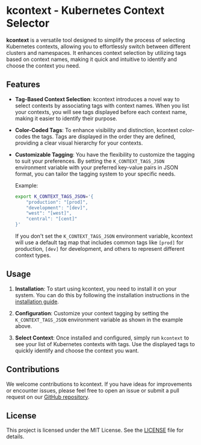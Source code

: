 # kcontext - Kubernetes Context Selector

**kcontext** is a versatile tool designed to simplify the process of selecting Kubernetes contexts, allowing you to effortlessly switch between different clusters and namespaces. It enhances context selection by utilizing tags based on context names, making it quick and intuitive to identify and choose the context you need.

## Features

- **Tag-Based Context Selection**: kcontext introduces a novel way to select contexts by associating tags with context names. When you list your contexts, you will see tags displayed before each context name, making it easier to identify their purpose.

- **Color-Coded Tags**: To enhance visibility and distinction, kcontext color-codes the tags. Tags are displayed in the order they are defined, providing a clear visual hierarchy for your contexts.

- **Customizable Tagging**: You have the flexibility to customize the tagging to suit your preferences. By setting the `K_CONTEXT_TAGS_JSON` environment variable with your preferred key-value pairs in JSON format, you can tailor the tagging system to your specific needs.

    Example:
    ```bash
    export K_CONTEXT_TAGS_JSON='{
        "production": "[prod]",
        "development": "[dev]",
        "west": "[west]",
        "central": "[cent]"
    }'
    ```

    If you don't set the `K_CONTEXT_TAGS_JSON` environment variable, kcontext will use a default tag map that includes common tags like `[prod]` for production, `[dev]` for development, and others to represent different context types.

## Usage

1. **Installation**: To start using kcontext, you need to install it on your system. You can do this by following the installation instructions in the [installation guide](INSTALL.md).

2. **Configuration**: Customize your context tagging by setting the `K_CONTEXT_TAGS_JSON` environment variable as shown in the example above.

3. **Select Context**: Once installed and configured, simply run `kcontext` to see your list of Kubernetes contexts with tags. Use the displayed tags to quickly identify and choose the context you want.

## Contributions

We welcome contributions to kcontext. If you have ideas for improvements or encounter issues, please feel free to open an issue or submit a pull request on our [GitHub repository](https://github.com/your-repo-link).

## License

This project is licensed under the MIT License. See the [LICENSE](LICENSE) file for details.

